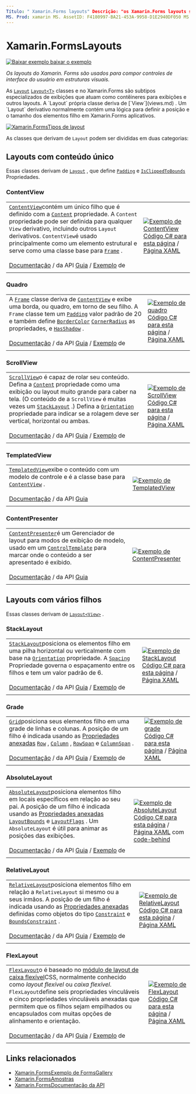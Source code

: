 ```yaml
---
Título: " Xamarin.Forms layouts" Descrição: "os Xamarin.Forms layouts são usados para compor controles de interface do usuário em estruturas visuais. Este artigo lista os layouts incluídos no Xamarin.Forms .
MS. Prod: xamarin MS. AssetID: F4180997-BA21-453A-9958-D1E2940DF050 MS. Technology: xamarin-Forms autor: davidbritch MS. Author: dabritch MS. Date: 05/21/2018 no-loc: [ Xamarin.Forms , Xamarin.Essentials ]
---
```


# <a name="xamarinforms-layouts"></a>Xamarin.FormsLayouts

[![Baixar exemplo ](~/media/shared/download.png) baixar o exemplo](https://docs.microsoft.com/samples/xamarin/xamarin-forms-samples/formsgallery)

_Os layouts do Xamarin. Forms são usados para compor controles de interface do usuário em estruturas visuais._

As [`Layout`](xref:Xamarin.Forms.Layout) [`Layout<T>`](xref:Xamarin.Forms.Layout`1) classes e no Xamarin.Forms são subtipos especializados de exibições que atuam como contêineres para exibições e outros layouts. A `Layout` própria classe deriva de [`View`](views.md) . Um `Layout` derivativo normalmente contém uma lógica para definir a posição e o tamanho dos elementos filho em Xamarin.Forms aplicativos.

[![Xamarin.FormsTipos de layout](layouts-images/layouts-sml.png "[! Parar. Tipos de layout não LOC (Xamarin. Forms)]")](layouts-images/layouts.png#lightbox "[! Parar. Tipos de layout não LOC (Xamarin. Forms)]")

As classes que derivam de `Layout` podem ser divididas em duas categorias:

## <a name="layouts-with-single-content"></a>Layouts com conteúdo único

Essas classes derivam de [`Layout`](xref:Xamarin.Forms.Layout) , que define [`Padding`](xref:Xamarin.Forms.Layout.Padding) e [`IsClippedToBounds`](xref:Xamarin.Forms.Layout.IsClippedToBounds) Propriedades.

<a name="contentView" />

### <a name="contentview"></a>ContentView

|     |     |
| --- | --- |
| [`ContentView`](xref:Xamarin.Forms.ContentView)contém um único filho que é definido com a [`Content`](xref:Xamarin.Forms.ContentView.Content) propriedade. A `Content` propriedade pode ser definida para qualquer `View` derivativo, incluindo outros `Layout` derivativos. `ContentView`é usado principalmente como um elemento estrutural e serve como uma classe base para [`Frame`](#frame) .<br /><br />[Documentação](xref:Xamarin.Forms.ContentView)  /  da API [Guia](~/xamarin-forms/user-interface/layouts/contentview.md)  /  [Exemplo](https://docs.microsoft.com/samples/xamarin/xamarin-forms-samples/userinterface-contentviewdemos/) de | [![Exemplo de ContentView](layouts-images/ContentView.png "Exemplo de ContentView")](layouts-images/ContentView-Large.png#lightbox "Exemplo de ContentView")<br />[Código C# para esta página](https://github.com/xamarin/xamarin-forms-samples/blob/master/FormsGallery/FormsGallery/FormsGallery/CodeExamples/ContentViewDemoPage.cs)  /  [Página XAML](https://github.com/xamarin/xamarin-forms-samples/blob/master/FormsGallery/FormsGallery/FormsGallery/XamlExamples/ContentViewDemoPage.xaml) |
|     |     |

<a named="frame" />

### <a name="frame"></a>Quadro

|     |     |
| --- | --- |
| A [`Frame`](xref:Xamarin.Forms.Frame) classe deriva de [`ContentView`](#contentView) e exibe uma borda, ou quadro, em torno de seu filho. A `Frame` classe tem um [`Padding`](xref:Xamarin.Forms.Layout.Padding) valor padrão de 20 e também define [`BorderColor`](xref:Xamarin.Forms.Frame.BorderColor) [`CornerRadius`](xref:Xamarin.Forms.Frame.CornerRadius) as propriedades, e [`HasShadow`](xref:Xamarin.Forms.Frame.HasShadow) .<br /><br />[Documentação](xref:Xamarin.Forms.Frame)  /  da API [Guia](~/xamarin-forms/user-interface/layouts/frame.md)  /  [Exemplo](https://docs.microsoft.com/samples/xamarin/xamarin-forms-samples/userinterface-frame/) de | [![Exemplo de quadro](layouts-images/Frame.png "Exemplo de quadro")](layouts-images/Frame-Large.png#lightbox "Exemplo de quadro")<br />[Código C# para esta página](https://github.com/xamarin/xamarin-forms-samples/blob/master/FormsGallery/FormsGallery/FormsGallery/CodeExamples/FrameDemoPage.cs)  /  [Página XAML](https://github.com/xamarin/xamarin-forms-samples/blob/master/FormsGallery/FormsGallery/FormsGallery/XamlExamples/FrameDemoPage.xaml) |
|     |     |

<a name="scrollView" />

### <a name="scrollview"></a>ScrollView

|     |     |
| --- | --- |
| [`ScrollView`](xref:Xamarin.Forms.ScrollView)o é capaz de rolar seu conteúdo. Defina a [`Content`](xref:Xamarin.Forms.ScrollView.Content) propriedade como uma exibição ou layout muito grande para caber na tela. (O conteúdo de a `ScrollView` é muitas vezes um [`StackLayout`](#stackLayout) .) Defina a [`Orientation`](xref:Xamarin.Forms.ScrollView.Orientation) propriedade para indicar se a rolagem deve ser vertical, horizontal ou ambas.<br /><br />[Documentação](xref:Xamarin.Forms.ScrollView)  /  da API [Guia](~/xamarin-forms/user-interface/layouts/scrollview.md)  /  [Exemplo](https://docs.microsoft.com/samples/xamarin/xamarin-forms-samples/userinterface-layout) de | [![Exemplo de ScrollView](layouts-images/ScrollView.png "Exemplo de ScrollView")](layouts-images/ScrollView-Large.png#lightbox "Exemplo de ScrollView")<br />[Código C# para esta página](https://github.com/xamarin/xamarin-forms-samples/blob/master/FormsGallery/FormsGallery/FormsGallery/CodeExamples/ScrollViewDemoPage.cs)  /  [Página XAML](https://github.com/xamarin/xamarin-forms-samples/blob/master/FormsGallery/FormsGallery/FormsGallery/XamlExamples/ScrollViewDemoPage.xaml) |
|     |     |

### <a name="templatedview"></a>TemplatedView

|     |     |
| --- | --- |
| [`TemplatedView`](xref:Xamarin.Forms.TemplatedView)exibe o conteúdo com um modelo de controle e é a classe base para [`ContentView`](#contentView) .<br /><br />[Documentação](xref:Xamarin.Forms.TemplatedView)  /  da API [Guia](~/xamarin-forms/app-fundamentals/templates/control-template.md) | [![Exemplo de TemplatedView](layouts-images/TemplatedView.png "Exemplo de TemplatedView")](layouts-images/TemplatedView.png#lightbox "Exemplo de TemplatedView") |
|     |     |

### <a name="contentpresenter"></a>ContentPresenter

|     |     |
| --- | --- |
| [`ContentPresenter`](xref:Xamarin.Forms.ContentPresenter)é um Gerenciador de layout para modos de exibição de modelo, usado em um [`ControlTemplate`](xref:Xamarin.Forms.ControlTemplate) para marcar onde o conteúdo a ser apresentado é exibido.<br /><br />[Documentação](xref:Xamarin.Forms.ContentPresenter)  /  da API [Guia](~/xamarin-forms/app-fundamentals/templates/control-template.md) | [![Exemplo de ContentPresenter](layouts-images/ContentPresenter.png "Exemplo de ContentPresenter")](layouts-images/ContentPresenter.png#lightbox "Exemplo de ContentPresenter") |
|     |     |

## <a name="layouts-with-multiple-children"></a>Layouts com vários filhos

Essas classes derivam de [`Layout<View>`](xref:Xamarin.Forms.Layout`1) .

<a name="stackLayout" />

### <a name="stacklayout"></a>StackLayout

|     |     |
| --- | --- |
| [`StackLayout`](xref:Xamarin.Forms.StackLayout)posiciona os elementos filho em uma pilha horizontal ou verticalmente com base na [`Orientation`](xref:Xamarin.Forms.StackLayout.Orientation) propriedade. A [`Spacing`](xref:Xamarin.Forms.StackLayout.Spacing) Propriedade governa o espaçamento entre os filhos e tem um valor padrão de 6.<br /><br />[Documentação](xref:Xamarin.Forms.StackLayout)  /  da API [Guia](~/xamarin-forms/user-interface/layouts/stacklayout.md)  /  [Exemplo](https://docs.microsoft.com/samples/xamarin/xamarin-forms-samples/userinterface-layout) de| [![Exemplo de StackLayout](layouts-images/StackLayout.png "Exemplo de StackLayout")](layouts-images/StackLayout-Large.png#lightbox "Exemplo de StackLayout")<br />[Código C# para esta página](https://github.com/xamarin/xamarin-forms-samples/blob/master/FormsGallery/FormsGallery/FormsGallery/CodeExamples/StackLayoutDemoPage.cs)  /  [Página XAML](https://github.com/xamarin/xamarin-forms-samples/blob/master/FormsGallery/FormsGallery/FormsGallery/XamlExamples/StackLayoutDemoPage.xaml) |
|     |     |

<a name="grid" />

### <a name="grid"></a>Grade

|     |     |
| --- | --- |
| [`Grid`](xref:Xamarin.Forms.Grid)posiciona seus elementos filho em uma grade de linhas e colunas. A posição de um filho é indicada usando as [Propriedades anexadas](~/xamarin-forms/xaml/attached-properties.md) [`Row`](xref:Xamarin.Forms.Grid.RowProperty) , [`Column`](xref:Xamarin.Forms.Grid.ColumnProperty) , [`RowSpan`](xref:Xamarin.Forms.Grid.RowSpanProperty) e [`ColumnSpan`](xref:Xamarin.Forms.Grid.ColumnSpanProperty) .<br /><br />[Documentação](xref:Xamarin.Forms.Grid)  /  da API [Guia](~/xamarin-forms/user-interface/layouts/grid.md)  /  [Exemplo](https://docs.microsoft.com/samples/xamarin/xamarin-forms-samples/userinterface-layout) de | [![Exemplo de grade](layouts-images/Grid.png "Exemplo de grade")](layouts-images/Grid-Large.png#lightbox "Exemplo de grade")<br />[Código C# para esta página](https://github.com/xamarin/xamarin-forms-samples/blob/master/FormsGallery/FormsGallery/FormsGallery/CodeExamples/GridDemoPage.cs)  /  [Página XAML](https://github.com/xamarin/xamarin-forms-samples/blob/master/FormsGallery/FormsGallery/FormsGallery/XamlExamples/GridDemoPage.xaml) |
|     |     |

### <a name="absolutelayout"></a>AbsoluteLayout

|     |     |
| --- | --- |
| [`AbsoluteLayout`](xref:Xamarin.Forms.AbsoluteLayout)posiciona elementos filho em locais específicos em relação ao seu pai. A posição de um filho é indicada usando as [Propriedades anexadas](~/xamarin-forms/xaml/attached-properties.md) [`LayoutBounds`](xref:Xamarin.Forms.AbsoluteLayout.LayoutBoundsProperty) e [`LayoutFlags`](xref:Xamarin.Forms.AbsoluteLayout.LayoutFlagsProperty) . Um `AbsoluteLayout` é útil para animar as posições das exibições.<br /><br />[Documentação](xref:Xamarin.Forms.AbsoluteLayout)  /  da API [Guia](~/xamarin-forms/user-interface/layouts/absolute-layout.md)  /  [Exemplo](https://docs.microsoft.com/samples/xamarin/xamarin-forms-samples/userinterface-layout) de | [![Exemplo de AbsoluteLayout](layouts-images/AbsoluteLayout.png "Exemplo de AbsoluteLayout")](layouts-images/AbsoluteLayout-Large.png#lightbox "Exemplo de AbsoluteLayout")<br />[Código C# para esta página](https://github.com/xamarin/xamarin-forms-samples/blob/master/FormsGallery/FormsGallery/FormsGallery/CodeExamples/AbsoluteLayoutDemoPage.cs)  /  [Página XAML](https://github.com/xamarin/xamarin-forms-samples/blob/master/FormsGallery/FormsGallery/FormsGallery/XamlExamples/AbsoluteLayoutDemoPage.xaml) com [code-behind](https://github.com/xamarin/xamarin-forms-samples/blob/master/FormsGallery/FormsGallery/FormsGallery/XamlExamples/AbsoluteLayoutDemoPage.xaml.cs) |
|     |     |

### <a name="relativelayout"></a>RelativeLayout

|     |     |
| --- | --- |
| [`RelativeLayout`](xref:Xamarin.Forms.RelativeLayout)posiciona elementos filho em relação a `RelativeLayout` si mesmo ou a seus irmãos. A posição de um filho é indicada usando as [Propriedades anexadas](~/xamarin-forms/xaml/attached-properties.md) definidas como objetos do tipo [`Constraint`](xref:Xamarin.Forms.Constraint) e [`BoundsConstraint`](xref:Xamarin.Forms.Constraint) .<br /><br />[Documentação](xref:Xamarin.Forms.RelativeLayout)  /  da API [Guia](~/xamarin-forms/user-interface/layouts/relative-layout.md)  /  [Exemplo](https://docs.microsoft.com/samples/xamarin/xamarin-forms-samples/userinterface-layout) de | [![Exemplo de RelativeLayout](layouts-images/RelativeLayout.png "Exemplo de RelativeLayout")](layouts-images/RelativeLayout-Large.png#lightbox "Exemplo de RelativeLayout")<br />[Código C# para esta página](https://github.com/xamarin/xamarin-forms-samples/blob/master/FormsGallery/FormsGallery/FormsGallery/CodeExamples/RelativeLayoutDemoPage.cs)  /  [Página XAML](https://github.com/xamarin/xamarin-forms-samples/blob/master/FormsGallery/FormsGallery/FormsGallery/XamlExamples/RelativeLayoutDemoPage.xaml) |
|     |     |

### <a name="flexlayout"></a>FlexLayout

|     |     |
| --- | --- |
| [`FlexLayout`](xref:Xamarin.Forms.FlexLayout)o é baseado no [módulo de layout de caixa flexível](https://www.w3.org/TR/css-flexbox-1/)CSS, normalmente conhecido como _layout flexível_ ou _caixa flexível_. `FlexLayout`define seis propriedades vinculáveis e cinco propriedades vinculáveis anexadas que permitem que os filhos sejam empilhados ou encapsulados com muitas opções de alinhamento e orientação.<br /><br />[Documentação](xref:Xamarin.Forms.FlexLayout)  /  da API [Guia](~/xamarin-forms/user-interface/layouts/flex-layout.md)  /  [Exemplo](https://docs.microsoft.com/samples/xamarin/xamarin-forms-samples/userinterface-flexlayoutdemos) de | [![Exemplo de FlexLayout](layouts-images/FlexLayout.png "Exemplo de FlexLayout")](layouts-images/FlexLayout-Large.png#lightbox "Exemplo de FlexLayout")<br />[Código C# para esta página](https://github.com/xamarin/xamarin-forms-samples/blob/master/FormsGallery/FormsGallery/FormsGallery/CodeExamples/FlexLayoutDemoPage.cs)  /  [Página XAML](https://github.com/xamarin/xamarin-forms-samples/blob/master/FormsGallery/FormsGallery/FormsGallery/XamlExamples/FlexLayoutDemoPage.xaml) |
|     |     |

## <a name="related-links"></a>Links relacionados

- [Xamarin.FormsExemplo de FormsGallery](https://docs.microsoft.com/samples/xamarin/xamarin-forms-samples/formsgallery)
- [Xamarin.FormsAmostras](https://docs.microsoft.com/samples/browse/?products=xamarin&term=Xamarin.Forms)
- [Xamarin.FormsDocumentação da API](https://docs.microsoft.com/dotnet/api/xamarin.forms?view=xamarin-forms)
